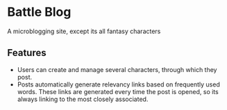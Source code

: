 # Battle Blog
A microblogging site, except its all fantasy characters

## Features
- Users can create and manage several characters, through which they post.
- Posts automatically generate relevancy links based on frequently used words. These links are generated
  every time the post is opened, so its always linking to the most closely associated.